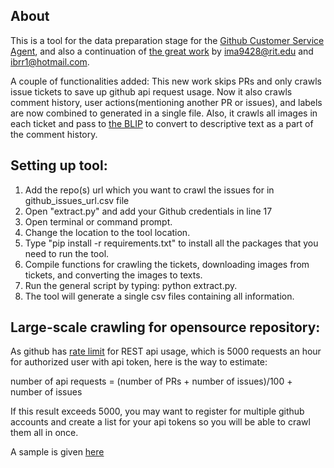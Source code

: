 About
------------
This is a tool for the data preparation stage for the [Github Customer Service Agent](https://github.com/silviachen46/RAG_CustomerAgent), and also a continuation of [the great work](https://github.com/ibrr1/GitHub-Issues-Crawler-Tool) by ima9428@rit.edu and ibrr1@hotmail.com.

A couple of functionalities added: This new work skips PRs and only crawls issue tickets to save up github api request usage.
Now it also crawls comment history, user actions(mentioning another PR or issues), and labels are now combined to generated in a single file. Also, it crawls all images in each ticket and pass to [the BLIP](https://huggingface.co/Salesforce/blip-image-captioning-base) to convert to descriptive text as a part of the comment history.

Setting up tool:
--------------------
1. Add the repo(s) url which you want to crawl the issues for in github_issues_url.csv file
2. Open "extract.py" and add your Github credentials in line 17
3. Open terminal or command prompt.
4. Change the location to the tool location.
5. Type "pip install -r requirements.txt" to install all the packages that you need to run the tool.
6. Compile functions for crawling the tickets, downloading images from tickets, and converting the images to texts.
7. Run the general script by typing: python extract.py.
8. The tool will generate a single csv files containing all information.

Large-scale crawling for opensource repository:
--------------------
As github has [rate limit](https://docs.github.com/en/rest/using-the-rest-api/rate-limits-for-the-rest-api?apiVersion=2022-11-28) for REST api usage, which is 5000 requests an hour for authorized user with api token, here is the way to estimate:

number of api requests = (number of PRs + number of issues)/100 + number of issues

If this result exceeds 5000, you may want to register for multiple github accounts and create a list for your api tokens so you will be able to crawl them all in once.

A sample is given [here]()

